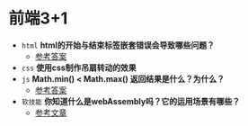 # 前端3+1
- `html` **html的开始与结束标签嵌套错误会导致哪些问题？**
    - [参考答案](https://www.w3cschool.cn/html/html-cui11xk2.html)
- `css` **使用css制作吊扇转动的效果**
- `js` **Math.min() < Math.max() 返回结果是什么？为什么？**
    - [参考答案](https://github.com/haizlin/fe-interview/issues/2846#issuecomment-683498283)
- `软技能` **你知道什么是webAssembly吗？它的运用场景有哪些？**
    - [参考文章](https://www.zhihu.com/question/306780586/answer/675631975)